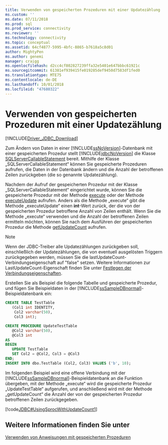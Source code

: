 ```yaml
---
title: Verwenden von gespeicherten Prozeduren mit einer Updatezählung | Microsoft-Dokumentation
ms.custom: ''
ms.date: 07/11/2018
ms.prod: sql
ms.prod_service: connectivity
ms.reviewer: ''
ms.technology: connectivity
ms.topic: conceptual
ms.assetid: 64cf4877-5995-4bfc-8865-b7618a5c8d01
author: MightyPen
ms.author: genemi
manager: craigg
ms.openlocfilehash: d2cc4cf802827239ffa32e5401e647bbbc61921c
ms.sourcegitcommit: 61381ef939415fe019285def9450d7583df1fed0
ms.translationtype: MTE75
ms.contentlocale: de-DE
ms.lasthandoff: 10/01/2018
ms.locfileid: "47680322"
---
```

# <a name="using-a-stored-procedure-with-an-update-count"></a>Verwenden von gespeicherten Prozeduren mit einer Updatezählung

[!INCLUDE[Driver_JDBC_Download](../../includes/driver_jdbc_download.md)]

Zum Ändern von Daten in einer [!INCLUDE[ssNoVersion](../../includes/ssnoversion-md.md)]-Datenbank mit einer gespeicherten Prozedur stellt [!INCLUDE[jdbcNoVersion](../../includes/jdbcnoversion_md.md)] die Klasse [SQLServerCallableStatement](../../connect/jdbc/reference/sqlservercallablestatement-class.md) bereit. Mithilfe der Klasse „SQLServerCallableStatement“ können Sie gespeicherte Prozeduren aufrufen, die Daten in der Datenbank ändern und die Anzahl der betroffenen Zeilen zurückgeben (die so genannte Updatezählung).

Nachdem der Aufruf der gespeicherten Prozedur mit der Klasse „SQLServerCallableStatement“ eingerichtet wurde, können Sie die gespeicherte Prozedur mit der Methode [execute](../../connect/jdbc/reference/execute-method-sqlserverstatement.md) oder der Methode [executeUpdate](../../connect/jdbc/reference/executeupdate-method-sqlserverstatement.md) aufrufen. Anders als die Methode „execute“ gibt die Methode „executeUpdate“ einen **int**-Wert zurück, der die von der gespeicherten Prozedur betroffene Anzahl von Zeilen enthält. Wenn Sie die Methode „execute“ verwenden und die Anzahl der betroffenen Zeilen ermitteln möchten, können Sie nach dem Ausführen der gespeicherten Prozedur die Methode [getUpdateCount](../../connect/jdbc/reference/getupdatecount-method-sqlserverstatement.md) aufrufen.

> [!NOTE]  
> Wenn der JDBC-Treiber alle Updatezählungen zurückgeben soll, einschließlich der Updatezählungen, die von eventuell ausgelösten Triggern zurückgegeben werden, müssen Sie die lastUpdateCount-Verbindungseigenschaft auf "false" setzen. Weitere Informationen zur LastUpdateCount-Eigenschaft finden Sie unter [Festlegen der Verbindungseigenschaften](../../connect/jdbc/setting-the-connection-properties.md).

Erstellen Sie als Beispiel die folgende Tabelle und gespeicherte Prozedur, und fügen Sie Beispieldaten in der [!INCLUDE[ssSampleDBnormal](../../includes/sssampledbnormal_md.md)]-Beispieldatenbank ein:

```sql
CREATE TABLE TestTable
   (Col1 int IDENTITY,
    Col2 varchar(50),
    Col3 int);  

CREATE PROCEDURE UpdateTestTable  
   @Col2 varchar(50),  
   @Col3 int  
AS  
BEGIN  
   UPDATE TestTable  
   SET Col2 = @Col2, Col3 = @Col3  
END;  
INSERT INTO dbo.TestTable (Col2, Col3) VALUES ('b', 10);  
```

Im folgenden Beispiel wird eine offene Verbindung mit der [!INCLUDE[ssSampleDBnormal](../../includes/sssampledbnormal_md.md)]-Beispieldatenbank an die Funktion übergeben, mit der Methode „execute“ wird die gespeicherte Prozedur „UpdateTestTable“ aufgerufen, und anschließend wird mit der Methode „getUpdateCount“ die Anzahl der von der gespeicherten Prozedur betroffenen Zeilen zurückgegeben.

[!code[JDBC#UsingSprocWithUpdateCount1](../../connect/jdbc/codesnippet/Java/using-a-stored-procedure_0_1.java)]

## <a name="see-also"></a>Weitere Informationen finden Sie unter

[Verwenden von Anweisungen mit gespeicherten Prozeduren](../../connect/jdbc/using-statements-with-stored-procedures.md)
